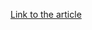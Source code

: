 [Link to the article](https://blog.eclecticiq.com/cti-investigation-cyber-criminals-exploit-publics-trust-in-covid-19-contact-tracing-apps?hsLang=en)
